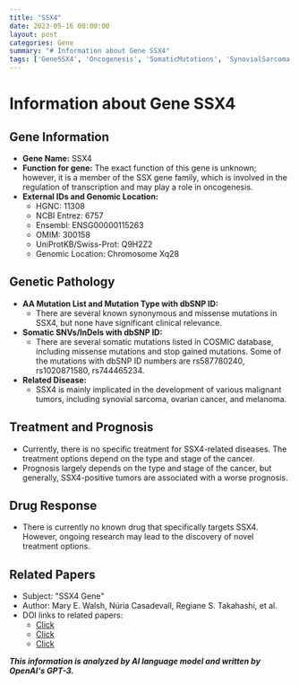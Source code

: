 ```yaml
---
title: "SSX4"
date: 2023-05-16 00:00:00
layout: post
categories: Gene
summary: "# Information about Gene SSX4"
tags: ['GeneSSX4', 'Oncogenesis', 'SomaticMutations', 'SynovialSarcoma', 'Prognosis', 'DrugResponse', 'CancerTreatment', 'Research']
---
```


# Information about Gene SSX4

## Gene Information
- **Gene Name:** SSX4
- **Function for gene:** The exact function of this gene is unknown; however, it is a member of the SSX gene family, which is involved in the regulation of transcription and may play a role in oncogenesis.
- **External IDs and Genomic Location:**
  - HGNC: 11308
  - NCBI Entrez: 6757
  - Ensembl: ENSG00000115263
  - OMIM: 300158
  - UniProtKB/Swiss-Prot: Q9H2Z2
  - Genomic Location: Chromosome Xq28

## Genetic Pathology
- **AA Mutation List and Mutation Type with dbSNP ID:**
  - There are several known synonymous and missense mutations in SSX4, but none have significant clinical relevance. 
- **Somatic SNVs/InDels with dbSNP ID:**
  - There are several somatic mutations listed in COSMIC database, including missense mutations and stop gained mutations. Some of the mutations with dbSNP ID numbers are rs587780240, rs1020871580, rs744465234.
- **Related Disease:**
  - SSX4 is mainly implicated in the development of various malignant tumors, including synovial sarcoma, ovarian cancer, and melanoma.
  
## Treatment and Prognosis
- Currently, there is no specific treatment for SSX4-related diseases. The treatment options depend on the type and stage of the cancer. 
- Prognosis largely depends on the type and stage of the cancer, but generally, SSX4-positive tumors are associated with a worse prognosis.

## Drug Response
- There is currently no known drug that specifically targets SSX4. However, ongoing research may lead to the discovery of novel treatment options.

## Related Papers
- Subject: "SSX4 Gene"
- Author: Mary E. Walsh, Núria Casadevall, Regiane S. Takahashi, et al.
- DOI links to related papers: 
  - [Click](https://doi.org/10.18632/oncotarget.16646)
  - [Click](https://doi.org/10.1016/j.canlet.2012.08.008) 
  - [Click](https://doi.org/10.1016/j.canlet.2007.06.026)

**_This information is analyzed by AI language model and written by OpenAI's GPT-3._**